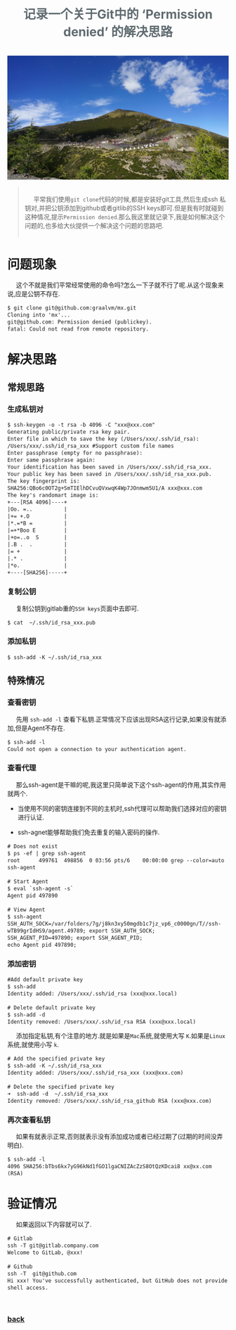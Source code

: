 <iframe src="../detail-header.html" title="Github of Anigkus" style="height:0px,widht:0px;display:none" id="kusifreamheader"></iframe>

<h1 style="color:#606c71;text-align:center;"  id="h1">记录一个关于Git中的 ‘Permission denied’ 的解决思路</h1><br/>

[<h1 style="color:#606c71;text-align:center;" >Record a solution about 'Permission denied' in Git</h1><br/>]:#

<center>
<img src="../assets/images/record-a-solution-about-permission-denied-in-git/figure-1.jpeg" alt="Record a solution about 'Permission denied' in Git" title="Github of Anigkus" >
</center>

> <br/>&nbsp;&nbsp;&nbsp;&nbsp; 平常我们使用`git clone`代码的时候,都是安装好git工具,然后生成ssh 私钥对,并把公钥添加到github或者gitlib的SSH keys即可.但是我有时就碰到这种情况,提示`Permission denied`.那么我这里就记录下,我是如何解决这个问题的,也多给大伙提供一个解决这个问题的思路吧.<br/>
> <br/>

[> <br/>&nbsp;&nbsp;&nbsp;&nbsp; Usually when we use the `git clone` code, we install the git tool, then generate the ssh private key pair, and add the public key to the SSH keys of github or gitlib. But I sometimes encounter this situation, Prompt `Permission denied`. Then I will record here, how I solved this problem, and provide you with more ideas to solve this problem.<br/>]:#
[> <br/>]:#


# 问题现象

[# Problem ]:#

&nbsp;&nbsp;&nbsp;&nbsp; 这个不就是我们平常经常使用的命令吗?怎么一下子就不行了呢.从这个现象来说,应是公钥不存在.

[&nbsp;&nbsp;&nbsp;&nbsp; Isn't this a command we usually use? Why does it fail all of a sudden. From this phenomenon, it should be that the public key does not exist.]:#

```
$ git clone git@github.com:graalvm/mx.git
Cloning into 'mx'...
git@github.com: Permission denied (publickey).
fatal: Could not read from remote repository.
```

# 解决思路

[# Solutions]:#

## 常规思路

[## General idea]:#

### 生成私钥对

[### Generate private key pair]:#

```
$ ssh-keygen -o -t rsa -b 4096 -C "xxx@xxx.com"
Generating public/private rsa key pair.
Enter file in which to save the key (/Users/xxx/.ssh/id_rsa): /Users/xxx/.ssh/id_rsa_xxx #Support custom file names
Enter passphrase (empty for no passphrase):
Enter same passphrase again:
Your identification has been saved in /Users/xxx/.ssh/id_rsa_xxx.
Your public key has been saved in /Users/xxx/.ssh/id_rsa_xxx.pub.
The key fingerprint is:
SHA256:QBo6c0OT2g+SmTIElhDCvuQVxwqK4Wp7JOnmwm5U1/A xxx@xxx.com
The key's randomart image is:
+---[RSA 4096]----+
|Oo. =..          |
|+= +.O           |
|*.=*B =          |
|=+*Boo E         |
|+o=..o  S        |
|.B .  .          |
|= +              |
|.* .             |
|*o.              |
+----[SHA256]-----+
```

### 复制公钥

[### Copy public key]:#

&nbsp;&nbsp;&nbsp;&nbsp; 复制公钥到gitlab重的`SSH keys`页面中去即可.

[&nbsp;&nbsp;&nbsp;&nbsp; Copy the public key to the `SSH keys` page of gitlab.]:#

```
$ cat  ~/.ssh/id_rsa_xxx.pub 
```

### 添加私钥

[### Add private key]:#

```
$ ssh-add -K ~/.ssh/id_rsa_xxx
```

## 特殊情况

[## Special cases]:#

### 查看密钥

[### View key]:#

&nbsp;&nbsp;&nbsp;&nbsp; 先用 `ssh-add -l` 查看下私钥.正常情况下应该出现RSA这行记录,如果没有就添加,但是Agent不存在.

[&nbsp;&nbsp;&nbsp;&nbsp; First use `ssh-add -l` to view the private key. Under normal circumstances, the RSA line should appear, if not, add it, but the Agent does not exist.]:#

```
$ ssh-add -l
Could not open a connection to your authentication agent.
```

### 查看代理

&nbsp;&nbsp;&nbsp;&nbsp; 那么ssh-agent是干嘛的呢,我这里只简单说下这个ssh-agent的作用,其实作用就两个.

* 当使用不同的密钥连接到不同的主机时,ssh代理可以帮助我们选择对应的密钥进行认证.

* ssh-agnet能够帮助我们免去重复的输入密码的操作.

[### View proxy]:#

[&nbsp;&nbsp;&nbsp;&nbsp; So what does ssh-agent do, I will only briefly talk about the role of this ssh-agent, but there are actually two functions.]:#

[* When using different keys to connect to different hosts, the ssh agent can help us select the corresponding key for authentication.]:#

[* ssh-agnet can help us avoid the repeated operation of entering passwords.]:#

```
# Does not exist
$ ps -ef | grep ssh-agent 
root      499761  498856  0 03:56 pts/6    00:00:00 grep --color=auto ssh-agent 

# Start Agent
$ eval `ssh-agent -s`
Agent pid 497890

# View Agent
$ ssh-agent
SSH_AUTH_SOCK=/var/folders/7g/j8kn3xy50mgdb1c7jz_vp6_c0000gn/T//ssh-wTB99grIdHS9/agent.49789; export SSH_AUTH_SOCK;
SSH_AGENT_PID=497890; export SSH_AGENT_PID;
echo Agent pid 497890;
```

### 添加密钥

[### Add private key ]:#

```
#Add default private key
$ ssh-add 
Identity added: /Users/xxx/.ssh/id_rsa (xxx@xxx.local)

# Delete default private key
$ ssh-add -d                     
Identity removed: /Users/xxx/.ssh/id_rsa RSA (xxx@xxx.local)
```

&nbsp;&nbsp;&nbsp;&nbsp; 添加指定私钥,有个注意的地方.就是如果是`Mac`系统,就使用大写 ` K `.如果是`Linux`系统,就使用小写 ` k `.

[&nbsp;&nbsp;&nbsp;&nbsp; Add the specified private key, there is a place to pay attention. That is, if it is a `Mac` system, use uppercase `K `. If it is a `Linux` system, use lowercase `k`.]:#

```
# Add the specified private key
$ ssh-add -K ~/.ssh/id_rsa_xxx      
Identity added: /Users/xxx/.ssh/id_rsa_xxx (xxx@xxx.com)

# Delete the specified private key
➜  ssh-add -d  ~/.ssh/id_rsa_xxx                   
Identity removed: /Users/xxx/.ssh/id_rsa_github RSA (xxx@xxx.com)
```

### 再次查看私钥

[### Check the private key again]:#

&nbsp;&nbsp;&nbsp;&nbsp; 如果有就表示正常,否则就表示没有添加成功或者已经过期了(过期的时间没弄明白).

[&nbsp;&nbsp;&nbsp;&nbsp; If there is, it means normal, otherwise it means that it has not been added successfully or has expired (the expiration time is not clear).]:#

```
$ ssh-add -l
4096 SHA256:bTbs6kx7yG96kNd1fGO1lgaCNIZAcZzS8OtQzKDcai8 xx@xx.com (RSA)
```

# 验证情况

&nbsp;&nbsp;&nbsp;&nbsp; 如果返回以下内容就可以了.

[# Verification status]:#

[&nbsp;&nbsp;&nbsp;&nbsp; It's ok if it returns the following.]:#

```
# Gitlab
ssh -T git@gitlab.company.com
Welcome to GitLab, @xxx!

# Github
ssh -T  git@github.com
Hi xxx! You've successfully authenticated, but GitHub does not provide shell access.
```


<br>

### [back](./)
